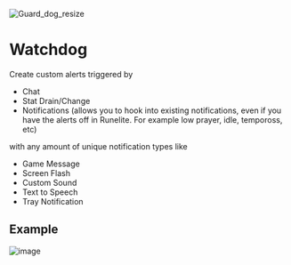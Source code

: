 ![Guard_dog_resize](https://user-images.githubusercontent.com/1350444/149637084-270521ab-2d96-4c54-a7b4-71357fb6b291.png)

# Watchdog
Create custom alerts triggered by
- Chat
- Stat Drain/Change
- Notifications (allows you to hook into existing notifications, even if you have the alerts off in Runelite. For example low prayer, idle, tempoross, etc)

with any amount of unique notification types like
- Game Message
- Screen Flash
- Custom Sound
- Text to Speech
- Tray Notification

## Example
![image](https://user-images.githubusercontent.com/1350444/149637694-ab91c77d-a5db-4cd1-a910-b3f6937d5fc2.png)
